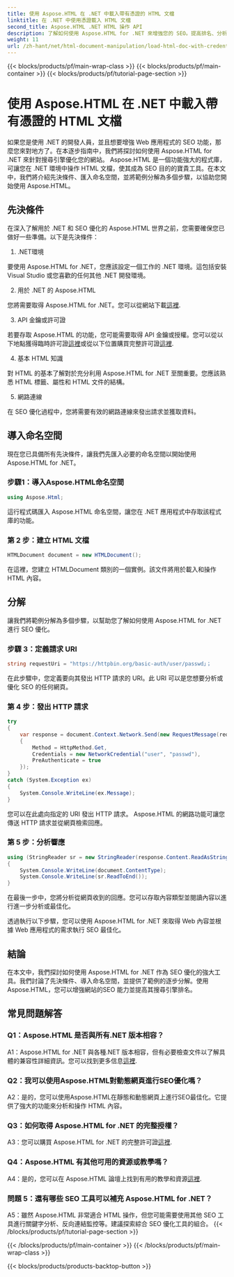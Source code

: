 ```yaml
---
title: 使用 Aspose.HTML 在 .NET 中載入帶有憑證的 HTML 文檔
linktitle: 在 .NET 中使用憑證載入 HTML 文檔
second_title: Aspose.HTML .NET HTML 操作 API
description: 了解如何使用 Aspose.HTML for .NET 來增強您的 SEO。提高排名、分析網路內容並針對搜尋引擎進行優化。
weight: 11
url: /zh-hant/net/html-document-manipulation/load-html-doc-with-credentials/
---
```


{{< blocks/products/pf/main-wrap-class >}}
{{< blocks/products/pf/main-container >}}
{{< blocks/products/pf/tutorial-page-section >}}

# 使用 Aspose.HTML 在 .NET 中載入帶有憑證的 HTML 文檔


如果您是使用 .NET 的開發人員，並且想要增強 Web 應用程式的 SEO 功能，那麼您來對地方了。在本逐步指南中，我們將探討如何使用 Aspose.HTML for .NET 來針對搜尋引擎優化您的網站。 Aspose.HTML 是一個功能強大的程式庫，可讓您在 .NET 環境中操作 HTML 文檔，使其成為 SEO 目的的寶貴工具。在本文中，我們將介紹先決條件、匯入命名空間，並將範例分解為多個步驟，以協助您開始使用 Aspose.HTML。

## 先決條件

在深入了解用於 .NET 和 SEO 優化的 Aspose.HTML 世界之前，您需要確保您已做好一些準備。以下是先決條件：

1. .NET環境

要使用 Aspose.HTML for .NET，您應該設定一個工作的 .NET 環境。這包括安裝 Visual Studio 或您喜歡的任何其他 .NET 開發環境。

2. 用於 .NET 的 Aspose.HTML

您將需要取得 Aspose.HTML for .NET。您可以從網站下載[這裡](https://releases.aspose.com/html/net/). 

3. API 金鑰或許可證

若要存取 Aspose.HTML 的功能，您可能需要取得 API 金鑰或授權。您可以從以下地點獲得臨時許可證[這裡](https://purchase.aspose.com/temporary-license/)或從以下位置購買完整許可證[這裡](https://purchase.aspose.com/buy).

4. 基本 HTML 知識

對 HTML 的基本了解對於充分利用 Aspose.HTML for .NET 至關重要。您應該熟悉 HTML 標籤、屬性和 HTML 文件的結構。

5. 網路連線

在 SEO 優化過程中，您將需要有效的網路連線來發出請求並獲取資料。

## 導入命名空間

現在您已具備所有先決條件，讓我們先匯入必要的命名空間以開始使用 Aspose.HTML for .NET。

### 步驟1：導入Aspose.HTML命名空間

```csharp
using Aspose.Html;
```

這行程式碼匯入 Aspose.HTML 命名空間，讓您在 .NET 應用程式中存取該程式庫的功能。

### 第 2 步：建立 HTML 文檔

```csharp
HTMLDocument document = new HTMLDocument();
```

在這裡，您建立 HTMLDocument 類別的一個實例。該文件將用於載入和操作 HTML 內容。

## 分解

讓我們將範例分解為多個步驟，以幫助您了解如何使用 Aspose.HTML for .NET 進行 SEO 優化。

### 步驟 3：定義請求 URI

```csharp
string requestUri = "https://httpbin.org/basic-auth/user/passwd」；
```

在此步驟中，您定義要向其發出 HTTP 請求的 URI。此 URI 可以是您想要分析或優化 SEO 的任何網頁。

### 第 4 步：發出 HTTP 請求

```csharp
try
{
    var response = document.Context.Network.Send(new RequestMessage(requestUri)
    {
        Method = HttpMethod.Get,
        Credentials = new NetworkCredential("user", "passwd"),
        PreAuthenticate = true
    });
}
catch (System.Exception ex)
{
    System.Console.WriteLine(ex.Message);
}
```

您可以在此處向指定的 URI 發出 HTTP 請求。 Aspose.HTML 的網路功能可讓您傳送 HTTP 請求並從網頁檢索回應。

### 第 5 步：分析響應

```csharp
using (StringReader sr = new StringReader(response.Content.ReadAsString()))
{
    System.Console.WriteLine(document.ContentType);
    System.Console.WriteLine(sr.ReadToEnd());
}
```

在最後一步中，您將分析從網頁收到的回應。您可以存取內容類型並閱讀內容以進行進一步分析或最佳化。

透過執行以下步驟，您可以使用 Aspose.HTML for .NET 來取得 Web 內容並根據 Web 應用程式的需求執行 SEO 最佳化。

## 結論

在本文中，我們探討如何使用 Aspose.HTML for .NET 作為 SEO 優化的強大工具。我們討論了先決條件、導入命名空間，並提供了範例的逐步分解。使用Aspose.HTML，您可以增強網站的SEO 能力並提高其搜尋引擎排名。

## 常見問題解答

### Q1：Aspose.HTML 是否與所有.NET 版本相容？

 A1：Aspose.HTML for .NET 與各種.NET 版本相容，但有必要檢查文件以了解具體的兼容性詳細資訊。您可以找到更多信息[這裡](https://reference.aspose.com/html/net/).

### Q2：我可以使用Aspose.HTML對動態網頁進行SEO優化嗎？

A2：是的，您可以使用Aspose.HTML在靜態和動態網頁上進行SEO最佳化。它提供了強大的功能來分析和操作 HTML 內容。

### Q3：如何取得 Aspose.HTML for .NET 的完整授權？

 A3：您可以購買 Aspose.HTML for .NET 的完整許可證[這裡](https://purchase.aspose.com/buy).

### Q4：Aspose.HTML 有其他可用的資源或教學嗎？

 A4：是的，您可以在 Aspose.HTML 論壇上找到有用的教學和資源[這裡](https://forum.aspose.com/).

### 問題 5：還有哪些 SEO 工具可以補充 Aspose.HTML for .NET？

A5：雖然 Aspose.HTML 非常適合 HTML 操作，但您可能需要使用其他 SEO 工具進行關鍵字分析、反向連結監控等。建議探索綜合 SEO 優化工具的組合。
{{< /blocks/products/pf/tutorial-page-section >}}

{{< /blocks/products/pf/main-container >}}
{{< /blocks/products/pf/main-wrap-class >}}

{{< blocks/products/products-backtop-button >}}
